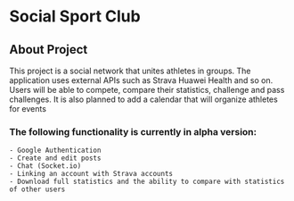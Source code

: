 # Social Sport Club

## About Project
This project is a social network that unites athletes in groups. The application uses external APIs such as Strava Huawei Health and so on.
 Users will be able to compete, compare their statistics, challenge and pass challenges. It is also planned to add a calendar that will organize athletes for events
### The following functionality is currently in alpha version:
    - Google Authentication
    - Create and edit posts
    - Chat (Socket.io)
    - Linking an account with Strava accounts
    - Download full statistics and the ability to compare with statistics of other users
